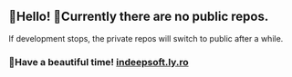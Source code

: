## 👋Hello! 🙂Currently there are no public repos.
If development stops, the private repos will switch to public after a while.

### 🙂Have a beautiful time! [indeepsoft.ly.ro](https://indeepsoft.ly.ro)
